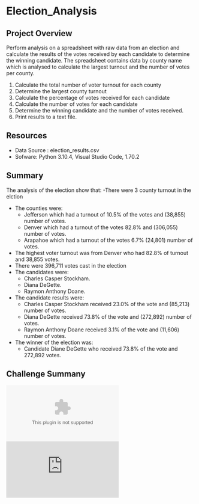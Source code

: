 # Election_Analysis

## Project Overview
Perform analysis on a spreadsheet with raw data from an election and calculate the results of the votes received by each candidate to determine the winning candidate. The spreadsheet contains data by county name which is analysed to calculate the largest turnout and the number of votes per county.
1. Calculate the total number of voter turnout for each county
2. Determine the largest county turnout
3. Calculate the percentage of votes received for each candidate
4. Calculate the number of votes for each candidate
5. Determine the winning candidate and the number of votes received.
6. Print results to a text file.
## Resources
- Data Source : election_results.csv
- Sofware: Python 3.10.4, Visual Studio Code, 1.70.2
## Summary
The analysis of the election show that:
-There were 3 county turnout in the elction
- The counties were:
   - Jefferson which had a turnout of 10.5% of the votes and (38,855) number of votes.
   - Denver which had a turnout of the votes 82.8% and (306,055) number of votes.
   - Arapahoe which had a turnout of the votes 6.7% (24,801) number of votes.
- The highest voter turnout was from Denver who had 82.8% of turnout and 38,855 votes.
- There were 396,711 votes cast in the election
- The candidates were:
    - Charles Casper Stockham.
    - Diana DeGette.
    - Raymon Anthony Doane.
 - The candidate results were:
    - Charles Casper Stockham received 23.0% of the vote and  (85,213) number of votes.
    - Diana DeGette received 73.8% of the vote and (272,892)  number of votes.
    - Raymon Anthony Doane received 3.1% of the vote and (11,606) number of votes.
 - The winner of the election was:
     - Candidate Diane DeGette who received 73.8% of the vote and 272,892 votes.
## Challenge Summany
![ExcelSpreadsheet](https://github.com/mabulhassan/Election_Analysis/blob/main/Resources/election_results.csv)
![results](https://github.com/mabulhassan/Election-Analysis/blob/main/analysis/election_analysis.txt)
